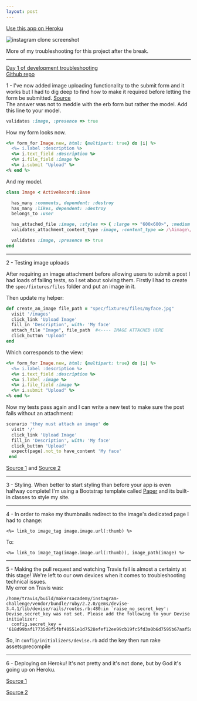 ```yaml
---
layout: post
---
```

[Use this app on Heroku]()

![instagram clone screenshot]({{site.baseurl}}/images/week8_sanjface.png)

More of my troubleshooting for this project after the break.

<!--more-->

--------

[Day 1 of development troubleshooting](http://sanjsanj.github.io/Week%208,%20Day%206/)  
[Github repo](https://github.com/sanjsanj/instagram-challenge)

1 - I've now added image uploading functionality to the submit form and it works but I had to dig deep to find how to make it required before letting the form be submitted.   [Source](http://stackoverflow.com/questions/30149648/how-to-make-a-file-field-required-before-submit-in-erb-rails/30149708#30149708)  
The answer was not to meddle with the erb form but rather the model.  Add this line to your model.

```ruby
validates :image, :presence => true
```

How my form looks now.

```ruby
<%= form_for Image.new, html: {multipart: true} do |i| %>
  <%= i.label :description %>
  <%= i.text_field :description %>
  <%= i.file_field :image %>
  <%= i.submit "Upload" %>
<% end %>
```

And my model.

```ruby
class Image < ActiveRecord::Base

  has_many :comments, dependent: :destroy
  has_many :likes, dependent: :destroy
  belongs_to :user

  has_attached_file :image, :styles => { :large => "600x600>", :medium => "300x300>", :thumb => "100x100>" }, :default_url => "/images/:style/missing.png"
  validates_attachment_content_type :image, :content_type => /\Aimage\/.*\Z/

  validates :image, :presence => true
end
```

-------

2 - Testing image uploads

After requiring an image attachment before allowing users to submit a post I had loads of failing tests, so I set about solving them.  Firstly I had to create the `spec/fixtures/files` folder and put an image in it.

Then update my helper:

```ruby
def create_an_image file_path = "spec/fixtures/files/myface.jpg"
  visit '/images'
  click_link 'Upload Image'
  fill_in 'Description', with: 'My face'
  attach_file "Image", file_path  #<---- IMAGE ATTACHED HERE
  click_button 'Upload'
end
```

Which corresponds to the view:

```ruby
<%= form_for Image.new, html: {multipart: true} do |i| %>
  <%= i.label :description %>
  <%= i.text_field :description %>
  <%= i.label :image %>
  <%= i.file_field :image %>
  <%= i.submit "Upload" %>
<% end %>
```

Now my tests pass again and I can write a new test to make sure the post fails without an attachment:

```ruby
scenario 'they must attach an image' do
  visit '/'
  click_link 'Upload Image'
  fill_in 'Description', with: 'My face'
  click_button 'Upload'
  expect(page).not_to have_content 'My face'
 end
```

[Source 1](http://stackoverflow.com/questions/18580854/unable-to-find-file-field-photo-when-it-exists-explicitly-on-the-page-rails-4) and [Source 2](http://www.charliemassry.com/posts/29-testing-paperclip-with-rspec-capybara-and-factory-girl)

-------

3 - Styling.  When better to start styling than before your app is even halfway complete!  I'm using a Bootstrap template called [Paper](http://bootswatch.com/paper/) and its built-in classes to style my site.

---------

4 - In order to make my thumbnails redirect to the image's dedicated page I had to change:

```
<%= link_to image_tag image.image.url(:thumb) %>
```

To:

```
<%= link_to image_tag(image.image.url(:thumb)), image_path(image) %>
```

----------

5 - Making the pull request and watching Travis fail is almost a certainty at this stage!  We're left to our own devices when it comes to troubleshooting technical issues.  
My error on Travis was:

```
/home/travis/build/makersacademy/instagram-challenge/vendor/bundle/ruby/2.2.0/gems/devise-3.4.1/lib/devise/rails/routes.rb:480:in `raise_no_secret_key': Devise.secret_key was not set. Please add the following to your Devise initializer:
  config.secret_key = '618d99baf17735d8f5fbf40551e1d7528efef12ee99cb19fc5fd3a0b6d7595b67aaf5ae9cbc0c9f1a1958101ec538257a880104bff82b872d6d44a702434ac70'
```

So, in `config/initializers/devise.rb` add the key then run rake assets:precompile

-----------

6 - Deploying on Heroku!  It's not pretty and it's not done, but by God it's going up on Heroku.

[Source 1](https://devcenter.heroku.com/articles/getting-started-with-rails4)

[Source 2](https://devcenter.heroku.com/articles/rails-4-asset-pipeline)
